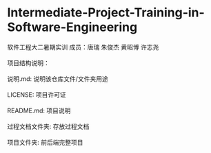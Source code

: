 # Intermediate-Project-Training-in-Software-Engineering
软件工程大二暑期实训
成员：唐瑞 朱俊杰 黄昭博 许志尧
<br><br>
项目结构说明：
<br><br>
说明.md: 说明该仓库文件/文件夹用途
<br><br>
LICENSE: 项目许可证
<br><br>
README.md: 项目说明
<br><br>
过程文档文件夹: 存放过程文档
<br><br>
项目文件夹: 前后端完整项目

